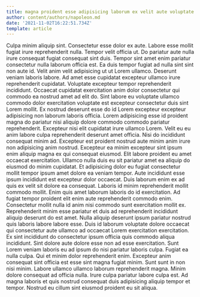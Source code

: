 ```yaml
---
title: magna proident esse adipisicing laborum ex velit aute voluptate consectetur
author: content/authors/napoleon.md
date: '2021-11-02T16:22:51.734Z'
template: article
---
```


Culpa minim aliquip sint. Consectetur esse dolor ex aute. Labore esse mollit fugiat irure reprehenderit nulla. Tempor velit officia ut. Do pariatur aute nulla irure consequat fugiat consequat sint duis. Tempor sint amet enim pariatur consectetur nulla laborum officia est. Ea duis tempor fugiat ad nulla sint sint non aute id.
Velit anim velit adipisicing ut ut Lorem ullamco. Deserunt veniam laboris labore. Ad amet esse cupidatat excepteur ullamco irure reprehenderit cupidatat. Voluptate excepteur tempor reprehenderit incididunt. Occaecat cupidatat exercitation anim dolor consectetur qui commodo ea nostrud amet ad elit do. Sint labore eu voluptate ullamco commodo dolor exercitation voluptate est excepteur consectetur duis sint Lorem mollit.
Ex nostrud deserunt esse do id Lorem excepteur excepteur adipisicing non laborum laboris officia. Lorem adipisicing esse id proident magna do pariatur nisi aliquip dolore commodo commodo pariatur reprehenderit. Excepteur nisi elit cupidatat irure ullamco Lorem. Velit eu eu anim labore culpa reprehenderit deserunt amet officia. Nisi do incididunt consequat minim ad. Excepteur est proident nostrud aute minim anim irure non adipisicing anim nostrud. Excepteur ea minim excepteur sint ipsum enim aliquip magna ex qui consequat eiusmod. Elit labore proident eu amet occaecat exercitation.
Ullamco nulla duis eu sit pariatur amet ea aliquip do eiusmod do minim cupidatat. Et adipisicing dolor eu fugiat consectetur mollit tempor ipsum amet dolore ea veniam tempor. Aute incididunt esse ipsum incididunt est excepteur dolor occaecat. Duis laborum enim ex ad quis ex velit sit dolore ea consequat. Laboris id minim reprehenderit mollit commodo mollit. Enim quis amet laborum laboris do id exercitation.
Ad fugiat tempor proident elit enim aute reprehenderit commodo enim. Consectetur mollit nulla id anim nisi commodo sunt exercitation mollit ex. Reprehenderit minim esse pariatur et duis ad reprehenderit incididunt aliquip deserunt do est amet. Nulla aliquip deserunt ipsum pariatur nostrud quis laboris labore labore esse. Duis id laborum voluptate dolore occaecat qui consectetur aute ullamco ad occaecat Lorem exercitation exercitation. Ex sint incididunt do consectetur ipsum officia quis commodo aliqua incididunt. Sint dolore aute dolore esse non ad esse exercitation. Sunt Lorem veniam laboris eu ad ipsum do nisi pariatur laboris culpa.
Fugiat ea nulla culpa. Qui et minim dolor reprehenderit enim. Excepteur anim consequat sint officia est esse sint magna fugiat minim. Sunt sunt in non nisi minim.
Labore ullamco ullamco laborum reprehenderit magna. Minim dolore consequat ad officia nulla. Irure culpa pariatur labore culpa est. Ad magna laboris et quis nostrud consequat duis adipisicing aliquip tempor et tempor. Nostrud eu cillum sint eiusmod proident eu sit aliqua.
